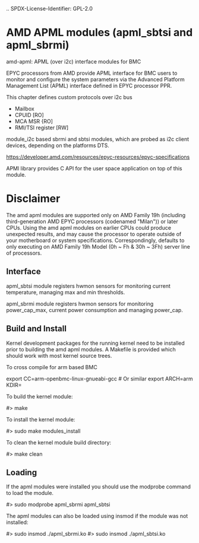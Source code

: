 .. SPDX-License-Identifier: GPL-2.0

# AMD APML modules (apml_sbtsi and apml_sbrmi)

amd-apml: APML (over i2c) interface modules for BMC

EPYC processors from AMD provide APML interface for
BMC users to monitor and configure the system parameters
via the Advanced Platform Management List (APML) interface
defined in EPYC processor PPR.

This chapter defines custom protocols over i2c bus
  - Mailbox
  - CPUID [RO]
  - MCA MSR {RO]
  - RMI/TSI register [RW]

module_i2c based sbrmi and sbtsi modules, which are probed as
i2c client devices, depending on the platforms DTS.

https://developer.amd.com/resources/epyc-resources/epyc-specifications

APMl library provides C API for the user space application on top of this
module.


Disclaimer
===========

The amd apml modules are supported only on AMD Family 19h (including
third-generation AMD EPYC processors (codenamed "Milan")) or later
CPUs. Using the amd apml modules on earlier CPUs could produce unexpected
results, and may cause the processor to operate outside of your motherboard
or system specifications. Correspondingly, defaults to only executing on
AMD Family 19h Model (0h ~ Fh & 30h ~ 3Fh) server line of processors.

Interface
---------

apml_sbtsi module registers hwmon sensors for monitoring
current temperature, managing max and min thresholds.

apml_sbrmi module registers hwmon sensors for monitoring
power_cap_max, current power consumption and managing
power_cap.


Build and Install
-----------------

Kernel development packages for the running kernel need to be installed
prior to building the amd apml modules. A Makefile is provided which should
work with most kernel source trees.

To cross compile for arm based BMC

export CC=arm-openbmc-linux-gnueabi-gcc # Or similar
export ARCH=arm
KDIR=<Path to prebuilt BMC kernel>

To build the kernel module:

#> make

To install the kernel module:

#> sudo make modules_install

To clean the kernel module build directory:

#> make clean


Loading
-------

If the apml modules were installed you should use the modprobe command to
load the module.

#> sudo modprobe apml_sbrmi apml_sbtsi

The apml modules can also be loaded using insmod if the module was not
installed:

#> sudo insmod ./apml_sbrmi.ko
#> sudo insmod ./apml_sbtsi.ko
